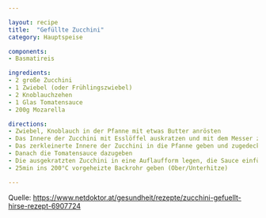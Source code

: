 ```yaml
---

layout: recipe
title:  "Gefüllte Zucchini"
category: Hauptspeise

components:
- Basmatireis

ingredients:
- 2 große Zucchini
- 1 Zwiebel (oder Frühlingszwiebel)
- 2 Knoblauchzehen
- 1 Glas Tomatensauce
- 200g Mozarella

directions:
- Zwiebel, Knoblauch in der Pfanne mit etwas Butter anrösten
- Das Innere der Zucchini mit Esslöffel auskratzen und mit dem Messer zerkleinern
- Das zerkleinerte Innere der Zucchini in die Pfanne geben und zugedeckt kurz dünsten und mit Salz/Suppenwürze würzen
- Danach die Tomatensauce dazugeben
- Die ausgekratzten Zucchini in eine Auflaufform legen, die Sauce einfüllen und den Mozarella darauf verteilen
- 25min ins 200°C vorgeheizte Backrohr geben (Ober/Unterhitze)

---
```


Quelle: https://www.netdoktor.at/gesundheit/rezepte/zucchini-gefuellt-hirse-rezept-6907724
